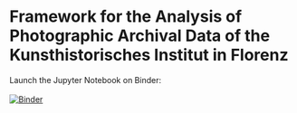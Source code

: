 # Framework for the Analysis of Photographic Archival Data of the Kunsthistorisches Institut in Florenz
Launch the Jupyter Notebook on Binder:<br>
<br>
[![Binder](https://mybinder.org/badge_logo.svg)](https://mybinder.org/v2/gh/AlessandraFa/photo-archive-data-analysis-framework/HEAD?labpath=https%3A%2F%2Fgithub.com%2FAlessandraFa%2Fphoto-archive-data-analysis-framework%2Fblob%2Fmain%2FData_Analysis_Framework_for_Photo_Collection_Data_KHI.ipynb)
